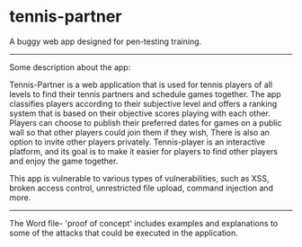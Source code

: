 # tennis-partner
A buggy web app designed for pen-testing training.

-----------------------------------------------

Some description about the app:

Tennis-Partner is a web application that is used for tennis players of all levels to find their tennis partners and schedule games together.
The app classifies players according to their subjective level and offers a ranking system that is based on their objective scores playing with each other. Players can choose to publish their preferred dates for games on a public wall so that other players could join them if they wish, There is also an option to invite other players privately.
Tennis-player is an interactive platform, and its goal is to make it easier for players to find other players and enjoy the game together. 

This app is vulnerable to various types of vulnerabilities, such as XSS, broken access control, unrestricted file upload, command injection and more.

------------------------------------------------

The Word file- 'proof of concept' includes examples and explanations to some of the attacks that could be executed in the application. 

